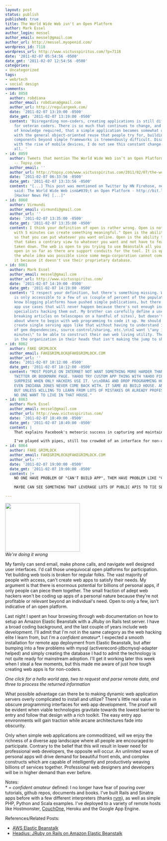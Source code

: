```yaml
---
layout: post
status: publish
published: true
title: The World Wide Web isn't an Open Platform
author: Mark Essel
author_login: messel
author_email: messel@gmail.com
author_url: http://messel.myopenid.com/
wordpress_id: 7118
wordpress_url: http://www.victusspiritus.com/?p=7118
date: '2011-02-07 05:54:56 -0500'
date_gmt: '2011-02-07 12:54:56 -0500'
categories:
- Uncategorized
tags:
- web/tech
- social design
comments:
- id: 8858
  author: robdiana
  author_email: robdiana@gmail.com
  author_url: http://regulargeek.com/
  date: '2011-02-07 13:19:00 -0500'
  date_gmt: '2011-02-07 13:19:00 -0500'
  content: 'Disregarding non-coders, creating applications is still difficult even
    for veteran coders. There is so much that continues to change, and so much breadth
    of knowledge required, that a simple application becomes somewhat difficult. Even
    with the general object-oriented reuse that people try for, building reusable
    components beyond simple frameworks is tremendously difficult. Disappointingly,
    with the rise of mobile devices, I do not see this constant change halting at
    all. '
- id: 8859
  author: Tweets that mention The World Wide Web isn’t an Open Platform » Victus Spiritus
    -- Topsy.com
  author_email: ''
  author_url: http://topsy.com/www.victusspiritus.com/2011/02/07/the-world-wide-web-isnt-an-open-platform/?utm_source=pingback&amp;utm_campaign=L2
  date: '2011-02-07 06:33:56 -0500'
  date_gmt: '2011-02-07 13:33:56 -0500'
  content: "[...] This post was mentioned on Twitter by HN Firehose, newsery1. newsery1
    said: The World Wide Web isn&#039;t an Open Platform - http://bit.ly/fbrWSN -
    [Hacker News FH] [...]"
- id: 8860
  author: Virmundi
  author_email: virmundi@gmail.com
  author_url: ''
  date: '2011-02-07 13:35:00 -0500'
  date_gmt: '2011-02-07 13:35:00 -0500'
  content: I think your definition of open is rather wrong. Open is not "any idiot
    with 5 minutes can create something meaningful." Open is the ability to get hosting
    so that you can put whatever you want online. Open is the ability to make a site
    that takes a contrary view to whatever you want and not have to fear it being
    taken down. The web is open to you trying to use Beanstalk all you want. It is
    open in so far as there are support conduits for the tool. It is open because
    the whole idea was possible since some mega-corporation cannot come in a squash
    it because it doesn't use their proprietary database.
- id: 8861
  author: Mark Essel
  author_email: messel@gmail.com
  author_url: http://www.victusspiritus.com/
  date: '2011-02-07 14:19:00 -0500'
  date_gmt: '2011-02-07 14:19:00 -0500'
  content: "I respect your definition, but there's something missing. Web app development
    is only accessible to a few of us (couple of percent of the population). \n\nI
    know blogging platforms have pushed simple publications, but there are many web
    app use cases that will never happen because there's not enough incentive to support
    specialists hacking them out. My brother can carefully define a use case (identify
    breaking articles on telescopes on a handful of sites), but doesn't know enough
    about where to begin with web programming to code it up. He should be able to
    create single serving apps like that without having to understand installation
    of gem dependencies, source control/sharing, etc.\n\nI want \"any idiot with 5
    minutes\" to be able to construct their own web living utility. There's value
    in the organization in their heads that isn't making the jump to shareable media.\n\n\n"
- id: 8862
  author: FAKE GRIMLOCK
  author_email: FAKEGRIMLOCK@FAKEGRIMLOCK.COM
  author_url: ''
  date: '2011-02-07 18:12:00 -0500'
  date_gmt: '2011-02-07 18:12:00 -0500'
  content: "MOST PEOPLE ON INTERNET NOT WANT SOMETHING MORE HARDER THAN FOLLOW ON
    TWITTER OR BOOKMARK PAGE. YAHOO TRY CUSTOM APP THING WITH YAHOO PIPES. IT BIG
    SURPRISE WHEN ONLY HACKERS USE IT. \n\nDRAG AND DROP PROGRAMMING HOLY GRAIL THAT
    EVEN INDIANA JONES NEVER COME BACK WITH. IT SAME AS BUILD HOUSE. ANYONE CAN DO,
    BUT UNLESS WILLING TO LEARN FROM LOTS OF MISTAKES OR ALREADY PROFESSIONAL CARPENTER,
    NO ONE WANT TO LIVE IN THAT HOUSE."
- id: 8863
  author: Mark Essel
  author_email: messel@gmail.com
  author_url: http://www.victusspiritus.com/
  date: '2011-02-07 18:49:00 -0500'
  date_gmt: '2011-02-07 18:49:00 -0500'
  content: |
    That explains Facebook's meteoric success in capturing and maintaining people's interest.

    I've played with pipes, still too crowded of an interface for non-coding folks. The tool has to be far more constrained, and even easier to use than subscribing to a feed (failed for broad news reading). The blocks have to be fun, simple and EASY to use and piece together. Putting functions together has to be more like a jigsaw puzzle and less like yahoo pipes.  I've got some ideas to jot down.
- id: 8864
  author: FAKE GRIMLOCK
  author_email: FAKEGRIMLOCK@FAKEGRIMLOCK.COM
  author_url: ''
  date: '2011-02-07 19:00:00 -0500'
  date_gmt: '2011-02-07 19:00:00 -0500'
  content: |+
    NO ONE HAVE PROBLEM OF "CAN'T BUILD APP", THEM HAVE PROBLEM LIKE "CAN'T GET X DATA IN Y WAY". DIFFERENT VALUE OF X AND Y PROBABLY DIFFERENT APP, NOT ONE APP TO RULE THEM ALL.

    MAYBE CAN SEE SOMETHING THAT LEVERAGE LOTS OF PUBLIC APIS TO TIE SERVICES TOGETHER, BUT THAT ALREADY CROWDED SPACE. AND HARD TO MAINTAIN. EVERYTHING BREAK ANY TIME ONE API CHANGE.

---
```

<p><a href="{{ site.url }}/assets/2011/02/abandon_hope.jpeg"><img src="{{ site.url }}/assets/2011/02/abandon_hope.jpeg" alt="" title="abandon_hope" width="240" height="156" class="aligncenter size-full wp-image-7124" /></a><br />
<i>We're doing it wrong</i></p>
<p>My family can send email, make phone calls, and navigate well designed user interfaces. I'd call those unequivocal open platforms for participation. Yet building web tools is broken for regular folks. The vast majority of people with access, can't create web apps to satisfy their needs. My argument is that there is enormous potential for billions of personal apps, if only people can piece them together. The small fraction of adept web hackers won't be coding up apps of a personal nature because they're not profitable or relevant beyond an individual's need. Open to only a few, isn't indicative of an open platform.</p>
<p>Last night I spent an hour browsing through web documentation on how to setup an Amazon Elastic Beanstalk with a JRuby on Rails test server. I have a broad coding background, and the last couple of years include web development. I'll admit that I'm not in the same category as the web hacking elite I learn from, but I'm a <i>confident amateur</i>*. I expected a smooth installation for remote app deployment from Elastic Beanstalk, but after bumping into a few problems with mysql (activerecord-jdbcmysql-adapter helped) and simply creating the database I had to admit the technology is not quite ready for mainstream adoption. I'll get it working later this week when I steal a few moments, but this made me aware of just how tough creating web apps is for non-coders. </p>
<p><i>One click for a hello world app, two to request and parse remote data, and three to process the returned information</i></p>
<p>What possible advantage can there be to making dynamic web application servers overly complicated to install and utilize? There's little real value in obscure programming interfaces for web app development. The proof will be evident when viable technologies gravitate towards the lowest barrier to entry and follow that design with a rich toolkit. The easy entry app environments will gain traction while arcane architectures fade into obscurity.</p>
<p>Only when simple web applications are commoditized, will we enjoy the richness of a diverse app landscape where all people are encouraged to participate. Contrary to the belief that this will result in lower need for professional web developers, the opposite will occur. An unlimited wave of personal apps will drive demand for beautiful front ends, and complex constructs which are capable of intelligently and productively weaving billions of services together. Professional web designers and developers will be in higher demand than ever before.</p>
<p>Notes:<br />
* = <i>confident amateur</i> defined: I no longer have fear of pouring over tutorials, github repos, documents and books. I've built Rails and Sinatra apps before with a few different interpreters (thanks <a href="http://rvm.beginrescueend.com/">rvm</a>), as well as simple PHP, Python and Scala examples. I've deployed to a variety of remote hosts like Hostmonster, <a href="http://www.couchone.com/">CouchOne</a>, Heroku and the Google App Engine. </p>
<p>References/Related Posts:</p>
<ul>
<li><a href="http://aws.amazon.com/elasticbeanstalk/">AWS Elastic Beanstalk</a></li>
<li><a href="http://blog.headius.com/2011/01/jruby-on-rails-on-amazon-elastic.html">Headius: JRuby on Rails on Amazon Elastic Beanstalk</a></li>
</ul>
